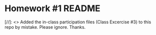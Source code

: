 # Homework #1 README

[//]: <> Added the in-class participation files (Class Excercise #3) to this repo by mistake. Please ignore. Thanks.
